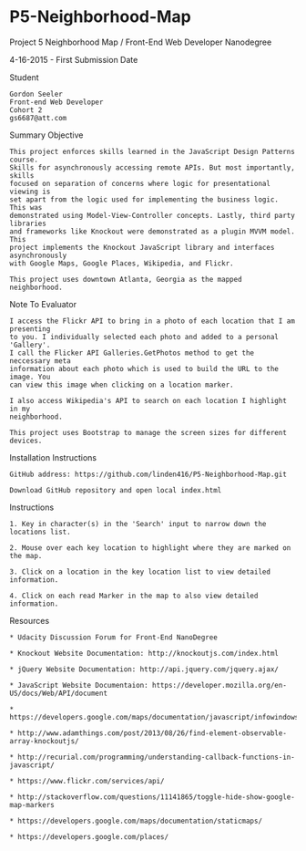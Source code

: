 # P5-Neighborhood-Map
Project 5 Neighborhood Map / Front-End Web Developer Nanodegree

4-16-2015 - First Submission Date

Student

	Gordon Seeler
	Front-end Web Developer
	Cohort 2
	gs6687@att.com

Summary Objective

	This project enforces skills learned in the JavaScript Design Patterns course.
	Skills for asynchronously accessing remote APIs. But most importantly, skills
	focused on separation of concerns where logic for presentational viewing is
	set apart from the logic used for implementing the business logic. This was
	demonstrated using Model-View-Controller concepts. Lastly, third party libraries
	and frameworks like Knockout were demonstrated as a plugin MVVM model. This
	project implements the Knockout JavaScript library and interfaces asynchronously
	with Google Maps, Google Places, Wikipedia, and Flickr.

	This project uses downtown Atlanta, Georgia as the mapped neighborhood.

Note To Evaluator

	I access the Flickr API to bring in a photo of each location that I am presenting
	to you. I individually selected each photo and added to a personal 'Gallery'.
	I call the Flicker API Galleries.GetPhotos method to get the neccessary meta
	information about each photo which is used to build the URL to the image. You
	can view this image when clicking on a location marker.

	I also access Wikipedia's API to search on each location I highlight in my
	neighborhood.

	This project uses Bootstrap to manage the screen sizes for different devices.

Installation Instructions

	GitHub address: https://github.com/linden416/P5-Neighborhood-Map.git

	Download GitHub repository and open local index.html

Instructions

	1. Key in character(s) in the 'Search' input to narrow down the locations list.

	2. Mouse over each key location to highlight where they are marked on the map.

	3. Click on a location in the key location list to view detailed information.

	4. Click on each read Marker in the map to also view detailed information.

Resources

	* Udacity Discussion Forum for Front-End NanoDegree

	* Knockout Website Documentation: http://knockoutjs.com/index.html

	* jQuery Website Documentation: http://api.jquery.com/jquery.ajax/

	* JavaScript Website Documentaion: https://developer.mozilla.org/en-US/docs/Web/API/document

	* https://developers.google.com/maps/documentation/javascript/infowindows

	* http://www.adamthings.com/post/2013/08/26/find-element-observable-array-knockoutjs/

	* http://recurial.com/programming/understanding-callback-functions-in-javascript/

	* https://www.flickr.com/services/api/

	* http://stackoverflow.com/questions/11141865/toggle-hide-show-google-map-markers

	* https://developers.google.com/maps/documentation/staticmaps/

	* https://developers.google.com/places/

